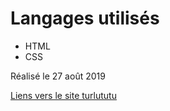 
<h1> Langages utilisés </h1>
<ul>
  <li> HTML </li>
  <li> CSS </li>
</ul>

Réalisé le 27 août 2019

<a href="https://mkaramen.github.io/homepage-of-turlututu.com/">Liens vers le site turlututu</a>
